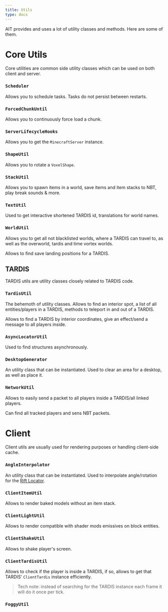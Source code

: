 ```yaml
---
title: Utils
type: docs
---
```


AIT provides and uses a lot of utility classes and methods. Here are some of them.

# Core Utils
Core utilities are common side utility classes which can be used on both client and server.

### `Scheduler`
Allows you to schedule tasks. Tasks do not persist between restarts.

### `ForcedChunkUntil`
Allows you to continuously force load a chunk.

### `ServerLifecycleHooks`
Allows you to get the `MinecraftServer` instance.

### `ShapeUtil`
Allows you to rotate a `VoxelShape`.

### `StackUtil`
Allows you to spawn items in a world, save items and item stacks to NBT, play break sounds & more.

### `TextUtil`
Used to get interactive shortened TARDIS id, translations for world names.

### `WorldUtil`
Allows you to get all not blacklisted worlds, where a TARDIS can travel to, as well as the overworld, tardis and time vortex worlds.

Allows to find save landing positions for a TARDIS.

## TARDIS
TARDIS utils are utility classes closely related to TARDIS code.

### `TardisUtil`
The behemoth of utility classes. Allows to find an interior spot, a list of all entities/players in a TARDIS, methods to teleport in and out of a TARDIS.

Allows to find a TARDIS by interior coordinates, give an effect/send a message to all players inside.

### `AsyncLocatorUtil`
Used to find structures asynchronously.

### `DesktopGenerator`
An utility class that can be instantiated. Used to clear an area for a desktop, as well as place it.

### `NetworkUtil`
Allows to easily send a packet to all players inside a TARDIS/all linked players.

Can find all tracked players and sens NBT packets.

# Client
Client utils are usually used for rendering purposes or handling client-side cache.

### `AngleInterpolator`
An utility class that can be instantiated. Used to interpolate angle/rotation for the [Rift Locator](../items/rift-locator).

### `ClientItemUtil`
Allows to render baked models without an item stack.

### `ClientLightUtil`
Allows to render compatible with shader mods emissives on block entities.

### `ClientShakeUtil`
Allows to shake player's screen.

### `ClientTardisUtil`
Allows to check if the player is inside a TARDIS, if so, allows to get that TARDIS' `ClientTardis` instance efficiently.

> Tech note: instead of searching for the  TARDIS instance each frame it will do it once per tick. 

### `FoggyUtil`

